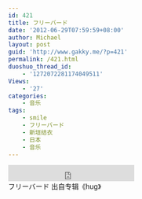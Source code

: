 ```yaml
---
id: 421
title: フリーバード
date: '2012-06-29T07:59:59+08:00'
author: Michael
layout: post
guid: 'http://www.gakky.me/?p=421'
permalink: /421.html
duoshuo_thread_id:
    - '1272072281174049511'
Views:
    - '27'
categories:
    - 音乐
tags:
    - smile
    - フリーバード
    - 新垣结衣
    - 日本
    - 音乐
---
```


<div class="audio_player"><iframe allowtransparency="true" frameborder="0" height="33" loading="lazy" scrolling="no" src="http://www.diandian.com/n/common/player?feedId=25b77eb0-c181-11e1-9842-782bcb383994" width="257"></iframe></div>フリーバード 出自专辑《hug》